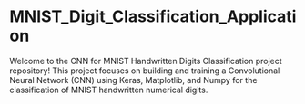 # MNIST_Digit_Classification_Application
Welcome to the CNN for MNIST Handwritten Digits Classification project repository! This project focuses on building and training a Convolutional Neural Network (CNN) using Keras, Matplotlib, and Numpy for the classification of MNIST handwritten numerical digits.
